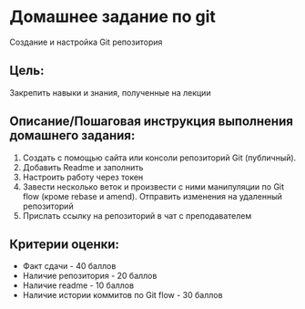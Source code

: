 # Домашнее задание по git

Создание и настройка Git репозитория

## Цель:

Закрепить навыки и знания, полученные на лекции

## Описание/Пошаговая инструкция выполнения домашнего задания:

1. Создать с помощью сайта или консоли репозиторий Git (публичный).
2. Добавить Readme и заполнить
3. Настроить работу через токен
4. Завести несколько веток и произвести с ними манипуляции по Git flow (кроме rebase и amend). Отправить изменения на удаленный репозиторий
5. Прислать ссылку на репозиторий в чат с преподавателем

## Критерии оценки:

- Факт сдачи - 40 баллов
- Наличие репозитория - 20 баллов
- Наличие readme - 10 баллов
- Наличие истории коммитов по Git flow - 30 баллов

